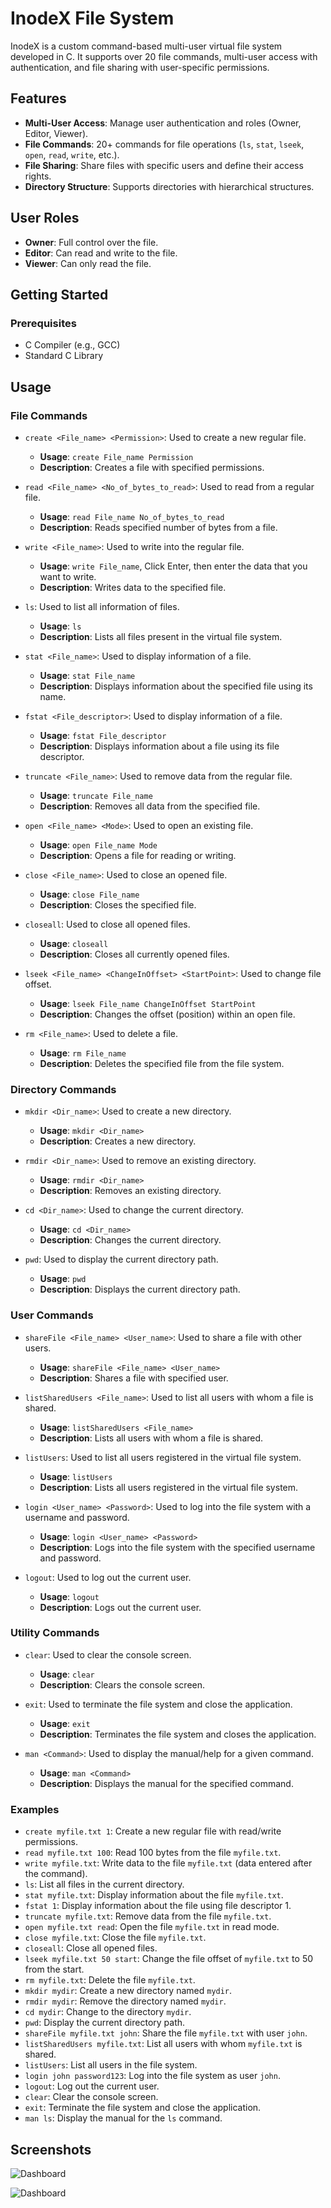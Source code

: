 # InodeX File System

InodeX is a custom command-based multi-user virtual file system developed in C. It supports over 20 file commands, multi-user access with authentication, and file sharing with user-specific permissions.

## Features
- **Multi-User Access**: Manage user authentication and roles (Owner, Editor, Viewer).
- **File Commands**: 20+ commands for file operations (`ls`, `stat`, `lseek`, `open`, `read`, `write`, etc.).
- **File Sharing**: Share files with specific users and define their access rights.
- **Directory Structure**: Supports directories with hierarchical structures.

## User Roles
- **Owner**: Full control over the file.
- **Editor**: Can read and write to the file.
- **Viewer**: Can only read the file.

## Getting Started

### Prerequisites
- C Compiler (e.g., GCC)
- Standard C Library

## Usage

### File Commands

- `create <File_name> <Permission>`: Used to create a new regular file.
  - **Usage**: `create File_name Permission`
  - **Description**: Creates a file with specified permissions.

- `read <File_name> <No_of_bytes_to_read>`: Used to read from a regular file.
  - **Usage**: `read File_name No_of_bytes_to_read`
  - **Description**: Reads specified number of bytes from a file.

- `write <File_name>`: Used to write into the regular file.
  - **Usage**: `write File_name`, Click Enter, then enter the data that you want to write.
  - **Description**: Writes data to the specified file.

- `ls`: Used to list all information of files.
  - **Usage**: `ls`
  - **Description**: Lists all files present in the virtual file system.

- `stat <File_name>`: Used to display information of a file.
  - **Usage**: `stat File_name`
  - **Description**: Displays information about the specified file using its name.

- `fstat <File_descriptor>`: Used to display information of a file.
  - **Usage**: `fstat File_descriptor`
  - **Description**: Displays information about a file using its file descriptor.

- `truncate <File_name>`: Used to remove data from the regular file.
  - **Usage**: `truncate File_name`
  - **Description**: Removes all data from the specified file.

- `open <File_name> <Mode>`: Used to open an existing file.
  - **Usage**: `open File_name Mode`
  - **Description**: Opens a file for reading or writing.

- `close <File_name>`: Used to close an opened file.
  - **Usage**: `close File_name`
  - **Description**: Closes the specified file.

- `closeall`: Used to close all opened files.
  - **Usage**: `closeall`
  - **Description**: Closes all currently opened files.

- `lseek <File_name> <ChangeInOffset> <StartPoint>`: Used to change file offset.
  - **Usage**: `lseek File_name ChangeInOffset StartPoint`
  - **Description**: Changes the offset (position) within an open file.

- `rm <File_name>`: Used to delete a file.
  - **Usage**: `rm File_name`
  - **Description**: Deletes the specified file from the file system.

### Directory Commands

- `mkdir <Dir_name>`: Used to create a new directory.
  - **Usage**: `mkdir <Dir_name>`
  - **Description**: Creates a new directory.

- `rmdir <Dir_name>`: Used to remove an existing directory.
  - **Usage**: `rmdir <Dir_name>`
  - **Description**: Removes an existing directory.

- `cd <Dir_name>`: Used to change the current directory.
  - **Usage**: `cd <Dir_name>`
  - **Description**: Changes the current directory.

- `pwd`: Used to display the current directory path.
  - **Usage**: `pwd`
  - **Description**: Displays the current directory path.

### User Commands

- `shareFile <File_name> <User_name>`: Used to share a file with other users.
  - **Usage**: `shareFile <File_name> <User_name>`
  - **Description**: Shares a file with specified user.

- `listSharedUsers <File_name>`: Used to list all users with whom a file is shared.
  - **Usage**: `listSharedUsers <File_name>`
  - **Description**: Lists all users with whom a file is shared.

- `listUsers`: Used to list all users registered in the virtual file system.
  - **Usage**: `listUsers`
  - **Description**: Lists all users registered in the virtual file system.

- `login <User_name> <Password>`: Used to log into the file system with a username and password.
  - **Usage**: `login <User_name> <Password>`
  - **Description**: Logs into the file system with the specified username and password.

- `logout`: Used to log out the current user.
  - **Usage**: `logout`
  - **Description**: Logs out the current user.

### Utility Commands

- `clear`: Used to clear the console screen.
  - **Usage**: `clear`
  - **Description**: Clears the console screen.

- `exit`: Used to terminate the file system and close the application.
  - **Usage**: `exit`
  - **Description**: Terminates the file system and closes the application.

- `man <Command>`: Used to display the manual/help for a given command.
  - **Usage**: `man <Command>`
  - **Description**: Displays the manual for the specified command.

### Examples

- `create myfile.txt 1`: Create a new regular file with read/write permissions.
- `read myfile.txt 100`: Read 100 bytes from the file `myfile.txt`.
- `write myfile.txt`: Write data to the file `myfile.txt` (data entered after the command).
- `ls`: List all files in the current directory.
- `stat myfile.txt`: Display information about the file `myfile.txt`.
- `fstat 1`: Display information about the file using file descriptor 1.
- `truncate myfile.txt`: Remove data from the file `myfile.txt`.
- `open myfile.txt read`: Open the file `myfile.txt` in read mode.
- `close myfile.txt`: Close the file `myfile.txt`.
- `closeall`: Close all opened files.
- `lseek myfile.txt 50 start`: Change the file offset of `myfile.txt` to 50 from the start.
- `rm myfile.txt`: Delete the file `myfile.txt`.
- `mkdir mydir`: Create a new directory named `mydir`.
- `rmdir mydir`: Remove the directory named `mydir`.
- `cd mydir`: Change to the directory `mydir`.
- `pwd`: Display the current directory path.
- `shareFile myfile.txt john`: Share the file `myfile.txt` with user `john`.
- `listSharedUsers myfile.txt`: List all users with whom `myfile.txt` is shared.
- `listUsers`: List all users in the file system.
- `login john password123`: Log into the file system as user `john`.
- `logout`: Log out the current user.
- `clear`: Clear the console screen.
- `exit`: Terminate the file system and close the application.
- `man ls`: Display the manual for the `ls` command.

## Screenshots

![Dashboard](./InodeX_Help.png)

![Dashboard](./InodeX_Sreenshot.png)

